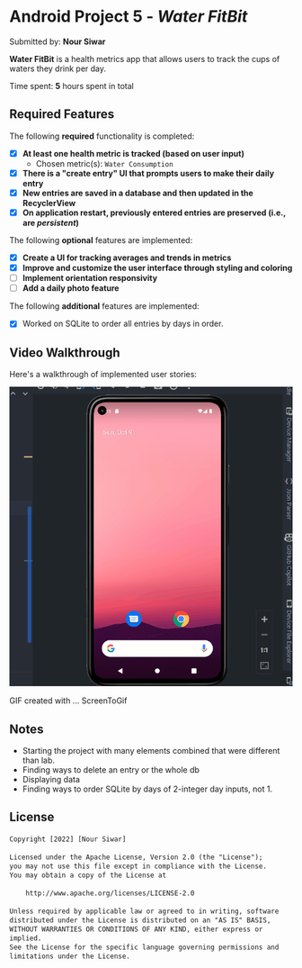 # Android Project 5 - *Water FitBit*

Submitted by: **Nour Siwar**

**Water FitBit** is a health metrics app that allows users to track the cups of waters they drink per day.

Time spent: **5** hours spent in total

## Required Features

The following **required** functionality is completed:

- [X] **At least one health metric is tracked (based on user input)**
  - Chosen metric(s): `Water Consumption`
- [X] **There is a "create entry" UI that prompts users to make their daily entry**
- [X] **New entries are saved in a database and then updated in the RecyclerView**
- [X] **On application restart, previously entered entries are preserved (i.e., are *persistent*)**
 
The following **optional** features are implemented:

- [X] **Create a UI for tracking averages and trends in metrics**
- [X] **Improve and customize the user interface through styling and coloring**
- [ ] **Implement orientation responsivity**
- [ ] **Add a daily photo feature**

The following **additional** features are implemented:

- [X] Worked on SQLite to order all entries by days in order.

## Video Walkthrough

Here's a walkthrough of implemented user stories:

<img src=WaterFitBit.gif title='Video Walkthrough' width='' alt='Video Walkthrough' />

<!-- Replace this with whatever GIF tool you used! -->
GIF created with ...  ScreenToGif

## Notes

* Starting the project with many elements combined that were different than lab.
* Finding ways to delete an entry or the whole db
* Displaying data
* Finding ways to order SQLite by days of 2-integer day inputs, not 1.


## License

    Copyright [2022] [Nour Siwar]

    Licensed under the Apache License, Version 2.0 (the "License");
    you may not use this file except in compliance with the License.
    You may obtain a copy of the License at

        http://www.apache.org/licenses/LICENSE-2.0

    Unless required by applicable law or agreed to in writing, software
    distributed under the License is distributed on an "AS IS" BASIS,
    WITHOUT WARRANTIES OR CONDITIONS OF ANY KIND, either express or implied.
    See the License for the specific language governing permissions and
    limitations under the License.
